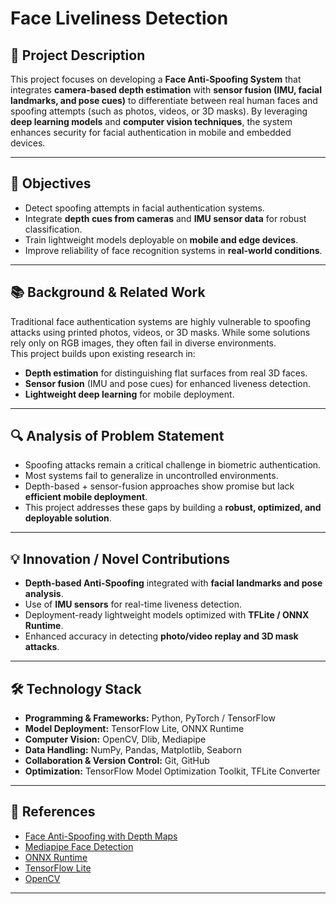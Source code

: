 # Face Liveliness Detection

## 📌 Project Description
This project focuses on developing a **Face Anti-Spoofing System** that integrates **camera-based depth estimation** with **sensor fusion (IMU, facial landmarks, and pose cues)** to differentiate between real human faces and spoofing attempts (such as photos, videos, or 3D masks). By leveraging **deep learning models** and **computer vision techniques**, the system enhances security for facial authentication in mobile and embedded devices.

---

## 🎯 Objectives
- Detect spoofing attempts in facial authentication systems.
- Integrate **depth cues from cameras** and **IMU sensor data** for robust classification.
- Train lightweight models deployable on **mobile and edge devices**.
- Improve reliability of face recognition systems in **real-world conditions**.

---

## 📚 Background & Related Work
Traditional face authentication systems are highly vulnerable to spoofing attacks using printed photos, videos, or 3D masks. While some solutions rely only on RGB images, they often fail in diverse environments.  
This project builds upon existing research in:
- **Depth estimation** for distinguishing flat surfaces from real 3D faces.  
- **Sensor fusion** (IMU and pose cues) for enhanced liveness detection.  
- **Lightweight deep learning** for mobile deployment.  

---

## 🔍 Analysis of Problem Statement
- Spoofing attacks remain a critical challenge in biometric authentication.  
- Most systems fail to generalize in uncontrolled environments.  
- Depth-based + sensor-fusion approaches show promise but lack **efficient mobile deployment**.  
- This project addresses these gaps by building a **robust, optimized, and deployable solution**.  

---

## 💡 Innovation / Novel Contributions
- **Depth-based Anti-Spoofing** integrated with **facial landmarks and pose analysis**.  
- Use of **IMU sensors** for real-time liveness detection.  
- Deployment-ready lightweight models optimized with **TFLite / ONNX Runtime**.  
- Enhanced accuracy in detecting **photo/video replay and 3D mask attacks**.  

---

## 🛠️ Technology Stack
- **Programming & Frameworks:** Python, PyTorch / TensorFlow  
- **Model Deployment:** TensorFlow Lite, ONNX Runtime  
- **Computer Vision:** OpenCV, Dlib, Mediapipe  
- **Data Handling:** NumPy, Pandas, Matplotlib, Seaborn  
- **Collaboration & Version Control:** Git, GitHub  
- **Optimization:** TensorFlow Model Optimization Toolkit, TFLite Converter  


---

## 📖 References
- [Face Anti-Spoofing with Depth Maps](https://arxiv.org/abs/1904.02860)  
- [Mediapipe Face Detection](https://developers.google.com/mediapipe/solutions/vision/face_detection)  
- [ONNX Runtime](https://onnxruntime.ai/)  
- [TensorFlow Lite](https://www.tensorflow.org/lite)  
- [OpenCV](https://opencv.org/)  

---
